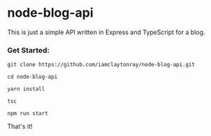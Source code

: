 # node-blog-api

This is just a simple API written in Express and TypeScript for a blog.

### Get Started:
``` git clone https://github.com/iamclaytonray/node-blog-api.git ```

``` cd node-blog-api ```

``` yarn install ```

``` tsc ```

``` npm run start ```

That's it!
